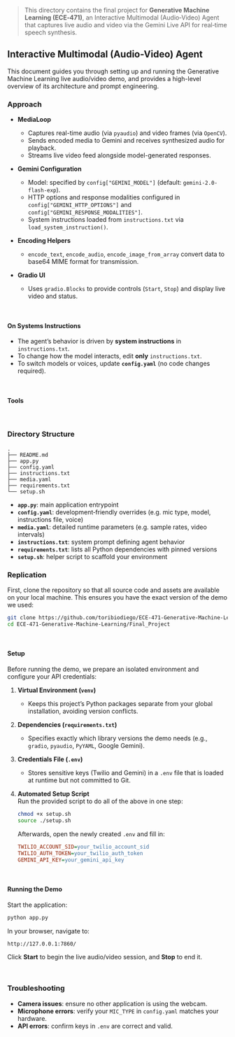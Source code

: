 > This directory contains the final project for **Generative Machine Learning (ECE‑471)**, an Interactive Multimodal (Audio‑Video) Agent that captures live audio and video via the Gemini Live API for real‑time speech synthesis.

## Interactive Multimodal (Audio-Video) Agent

This document guides you through setting up and running the Generative Machine Learning live audio/video demo, and provides a high-level overview of its architecture and prompt engineering.



### Approach

- **MediaLoop**  
  - Captures real-time audio (via `pyaudio`) and video frames (via `OpenCV`).  
  - Sends encoded media to Gemini and receives synthesized audio for playback.  
  - Streams live video feed alongside model-generated responses.

- **Gemini Configuration**  
  - Model: specified by `config["GEMINI_MODEL"]` (default: `gemini-2.0-flash-exp`).  
  - HTTP options and response modalities configured in `config["GEMINI_HTTP_OPTIONS"]` and `config["GEMINI_RESPONSE_MODALITIES"]`.
  - System instructions loaded from `instructions.txt` via `load_system_instruction()`.

- **Encoding Helpers**  
  - `encode_text`, `encode_audio`, `encode_image_from_array` convert data to base64 MIME format for transmission.

- **Gradio UI**  
  - Uses `gradio.Blocks` to provide controls (`Start`, `Stop`) and display live video and status.

<br>



#### On Systems Instructions

- The agent’s behavior is driven by **system instructions** in `instructions.txt`.  
- To change how the model interacts, edit **only** `instructions.txt`.  
- To switch models or voices, update **`config.yaml`** (no code changes required).

<br>

#### Tools


<br>


### Directory Structure

```
.
├── README.md
├── app.py
├── config.yaml
├── instructions.txt
├── media.yaml
├── requirements.txt
└── setup.sh
```

- **`app.py`**: main application entrypoint  
- **`config.yaml`**: development‑friendly overrides (e.g. mic type, model, instructions file, voice)  
- **`media.yaml`**: detailed runtime parameters (e.g. sample rates, video intervals)  
- **`instructions.txt`**: system prompt defining agent behavior  
- **`requirements.txt`**: lists all Python dependencies with pinned versions  
- **`setup.sh`**: helper script to scaffold your environment  


### Replication

First, clone the repository so that all source code and assets are available on your local machine. This ensures you have the exact version of the demo we used:

```bash
git clone https://github.com/toribiodiego/ECE-471-Generative-Machine-Learning.git
cd ECE-471-Generative-Machine-Learning/Final_Project
```



<br>


#### Setup

Before running the demo, we prepare an isolated environment and configure your API credentials:

1. **Virtual Environment (`venv`)**  
   - Keeps this project’s Python packages separate from your global installation, avoiding version conflicts.

2. **Dependencies (`requirements.txt`)**  
   - Specifies exactly which library versions the demo needs (e.g., `gradio`, `pyaudio`, `PyYAML`, Google Gemini).

3. **Credentials File (`.env`)**  
   - Stores sensitive keys (Twilio and Gemini) in a `.env` file that is loaded at runtime but not committed to Git.

4. **Automated Setup Script**  
   Run the provided script to do all of the above in one step:
   ```bash
   chmod +x setup.sh
   source ./setup.sh
   ```
   Afterwards, open the newly created `.env` and fill in:
   ```ini
   TWILIO_ACCOUNT_SID=your_twilio_account_sid
   TWILIO_AUTH_TOKEN=your_twilio_auth_token
   GEMINI_API_KEY=your_gemini_api_key
   ```


<br>


#### Running the Demo

Start the application:
```bash
python app.py
```

In your browser, navigate to:
```
http://127.0.0.1:7860/
```
Click **Start** to begin the live audio/video session, and **Stop** to end it.

<br>



### Troubleshooting

- **Camera issues**: ensure no other application is using the webcam.  
- **Microphone errors**: verify your `MIC_TYPE` in `config.yaml` matches your hardware.  
- **API errors**: confirm keys in `.env` are correct and valid.  